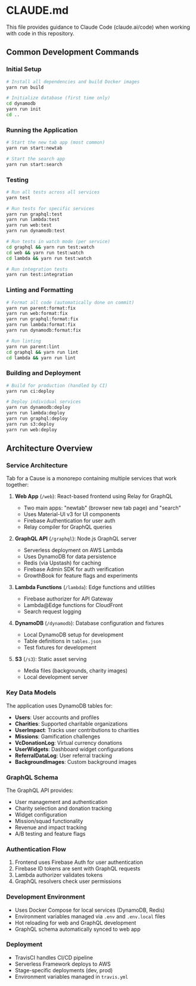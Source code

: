 # CLAUDE.md

This file provides guidance to Claude Code (claude.ai/code) when working with code in this repository.

## Common Development Commands

### Initial Setup
```bash
# Install all dependencies and build Docker images
yarn run build

# Initialize database (first time only)
cd dynamodb
yarn run init
cd ..
```

### Running the Application
```bash
# Start the new tab app (most common)
yarn run start:newtab

# Start the search app
yarn run start:search
```

### Testing
```bash
# Run all tests across all services
yarn test

# Run tests for specific services
yarn run graphql:test
yarn run lambda:test
yarn run web:test
yarn run dynamodb:test

# Run tests in watch mode (per service)
cd graphql && yarn run test:watch
cd web && yarn run test:watch
cd lambda && yarn run test:watch

# Run integration tests
yarn run test:integration
```

### Linting and Formatting
```bash
# Format all code (automatically done on commit)
yarn run parent:format:fix
yarn run web:format:fix
yarn run graphql:format:fix
yarn run lambda:format:fix
yarn run dynamodb:format:fix

# Run linting
yarn run parent:lint
cd graphql && yarn run lint
cd lambda && yarn run lint
```

### Building and Deployment
```bash
# Build for production (handled by CI)
yarn run ci:deploy

# Deploy individual services
yarn run dynamodb:deploy
yarn run lambda:deploy
yarn run graphql:deploy
yarn run s3:deploy
yarn run web:deploy
```

## Architecture Overview

### Service Architecture
Tab for a Cause is a monorepo containing multiple services that work together:

1. **Web App** (`/web`): React-based frontend using Relay for GraphQL
   - Two main apps: "newtab" (browser new tab page) and "search" 
   - Uses Material-UI v3 for UI components
   - Firebase Authentication for user auth
   - Relay compiler for GraphQL queries

2. **GraphQL API** (`/graphql`): Node.js GraphQL server
   - Serverless deployment on AWS Lambda
   - Uses DynamoDB for data persistence
   - Redis (via Upstash) for caching
   - Firebase Admin SDK for auth verification
   - GrowthBook for feature flags and experiments

3. **Lambda Functions** (`/lambda`): Edge functions and utilities
   - Firebase authorizer for API Gateway
   - Lambda@Edge functions for CloudFront
   - Search request logging

4. **DynamoDB** (`/dynamodb`): Database configuration and fixtures
   - Local DynamoDB setup for development
   - Table definitions in `tables.json`
   - Test fixtures for development

5. **S3** (`/s3`): Static asset serving
   - Media files (backgrounds, charity images)
   - Local development server

### Key Data Models
The application uses DynamoDB tables for:
- **Users**: User accounts and profiles
- **Charities**: Supported charitable organizations  
- **UserImpact**: Tracks user contributions to charities
- **Missions**: Gamification challenges
- **VcDonationLog**: Virtual currency donations
- **UserWidgets**: Dashboard widget configurations
- **ReferralDataLog**: User referral tracking
- **BackgroundImages**: Custom background images

### GraphQL Schema
The GraphQL API provides:
- User management and authentication
- Charity selection and donation tracking
- Widget configuration
- Mission/squad functionality
- Revenue and impact tracking
- A/B testing and feature flags

### Authentication Flow
1. Frontend uses Firebase Auth for user authentication
2. Firebase ID tokens are sent with GraphQL requests
3. Lambda authorizer validates tokens
4. GraphQL resolvers check user permissions

### Development Environment
- Uses Docker Compose for local services (DynamoDB, Redis)
- Environment variables managed via `.env` and `.env.local` files
- Hot reloading for web and GraphQL development
- GraphQL schema automatically synced to web app

### Deployment
- TravisCI handles CI/CD pipeline
- Serverless Framework deploys to AWS
- Stage-specific deployments (dev, prod)
- Environment variables managed in `travis.yml`